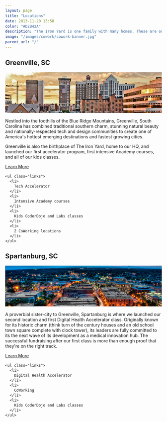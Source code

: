```yaml
---
layout: page
title: "Locations"
date: 2013-11-20 13:58
color: "#D2B42A"
description: "The Iron Yard is one family with many homes. These are our cities."
image: "/images/cowork/cowork-banner.jpg"
parent_url: "/"
---
```


<div class="location-index">
  <div class="span8">
    <h2>Greenville, SC</h2>
  </div>
  <img class="header-image" src="/images/locations/locations-greenville.jpg"/>
  <div class="span8">
    <p>Nestled into the foothills of the Blue Ridge Mountains, Greenville, South Carolina has combined traditional southern charm, stunning natural beauty and nationally-respected tech and design communities to create one of America's hottest emerging destinations and fastest growing cities.</p>
    <p>Greenville is also the birthplace of The Iron Yard, home to our HQ, and launched our first accelerator program, first intensive Academy courses, and all of our kids classes.</p>
  </div>

  <div class="article-sidebar span4">
    <a class="available-button" href="#">
      <p>Learn More</p>
    </a>

    <ul class="links">
      <li>
        Tech Accelerator
      </li>
      <li>
        Intensive Academy courses
      </li>
      <li>
        Kids CoderDojo and Labs classes
      </li>
      <li>
        2 CoWorking locations
      </li>
    </ul>
  </div>
</div>


<div class="location-index">
  <div class="span8">
    <h2>Spartanburg, SC</h2>
  </div>
  <img class="header-image" src="/images/locations/locations-spartanburg.jpg"/>
  <div class="span8">
    <p>A proverbial sister-city to Greenville, Spartanburg is where we launched our second location and first Digital Health Accelerator class. Originally known for its historic charm (think turn of the century houses and an old school town square complete with clock tower), its leaders are fully committed to its the next wave of its development as a medical innovation hub. The successful fundraising after our first class is more than enough proof that they're on the right track. </p>
  </div>

  <div class="article-sidebar span4">
    <a class="available-button" href="#">
      <p>Learn More</p>
    </a>

    <ul class="links">
      <li>
        Digital Health Accelerator
      </li>
      <li>
        CoWorking
      </li>
      <li>
        Kids CoderDojo and Labs classes
      </li>
    </ul>
  </div>
</div>


<!-- <div class="location-index">
  <div class="span8">
    <h2>Cool Town</h2>
  </div>
  <img class="header-image" src="http://placehold.it/960x250?text=Iron+Sunset"/>
  <div class="span8">
    <p>Mlkshk Vice shabby chic fixie. XOXO next level kogi, skateboard lomo kitsch keffiyeh PBR&B disrupt church-key 90's. Viral dreamcatcher letterpress, brunch swag irony meggings Marfa. Cliche ethnic banjo, VHS locavore drinking vinegar McSweeney's. Banjo mlkshk bespoke shabby chic, stumptown fixie artisan keffiyeh kale chips 3 wolf moon. Pug street art beard fingerstache sriracha mixtape Wes Anderson 90's XOXO wayfarers, meh raw denim hella. Sustainable Wes Anderson bitters, plaid Pitchfork fanny pack Pinterest Odd Future seitan.</p>
  </div>

  <div class="article-sidebar span4">
    <a class="available-button" href="#">
      <p>Learn More</p>
    </a>

    <ul class="links">
      <li>
        Actually scenester
      </li>
      <li>
        Thundercats
      </li>
      <li>
        Organic Cosby sweater
      </li>
      <li>
        Viral kale chips
      </li>
      <li>
        Dreamcatcher meggings
      </li>
    </ul>
  </div>
</div> -->